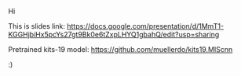 Hi

This is slides link: https://docs.google.com/presentation/d/1MmT1-KGGHjbiHx5pcYs27gt9Bk0e6tZxpLHYQ1gbahQ/edit?usp=sharing

Pretrained kits-19 model: https://github.com/muellerdo/kits19.MIScnn

:)
